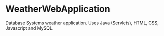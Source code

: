 # WeatherWebApplication
Database Systems weather application. Uses Java (Servlets), HTML, CSS, Javascript and MySQL.
